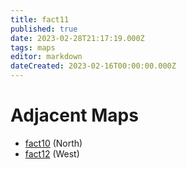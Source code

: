 ```yaml
---
title: fact11
published: true
date: 2023-02-28T21:17:19.000Z
tags: maps
editor: markdown
dateCreated: 2023-02-16T00:00:00.000Z
---
```



# Adjacent Maps
 * [fact10](/maps/fact10) (North)
 * [fact12](/maps/fact12) (West)
